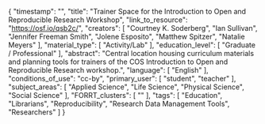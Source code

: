{
    "timestamp": "",
    "title": "Trainer Space for the Introduction to Open and Reproducible Research Workshop",
    "link_to_resource": "https://osf.io/qsb2c/",
    "creators": [
        "Courtney K. Soderberg",
        "Ian Sullivan",
        "Jennifer Freeman Smith",
        "Jolene Esposito",
        "Matthew Spitzer",
        "Natalie Meyers"
    ],
    "material_type": [
        "Activity/Lab"
    ],
    "education_level": [
        "Graduate / Professional"
    ],
    "abstract": "Central location housing curriculum materials and planning tools for trainers of the COS Introduction to Open and Reproducible Research workshop.",
    "language": [
        "English"
    ],
    "conditions_of_use": "cc-by",
    "primary_user": [
        "student",
        "teacher"
    ],
    "subject_areas": [
        "Applied Science",
        "Life Science",
        "Physical Science",
        "Social Science"
    ],
    "FORRT_clusters": [
        ""
    ],
    "tags": [
        "Education",
        "Librarians",
        "Reproducibility",
        "Research Data Management Tools",
        "Researchers"
    ]
}